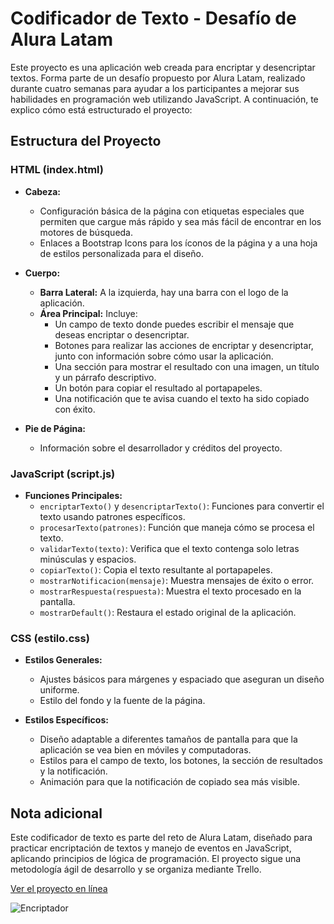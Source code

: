 # Codificador de Texto - Desafío de Alura Latam

Este proyecto es una aplicación web creada para encriptar y desencriptar textos. Forma parte de un desafío propuesto por Alura Latam, realizado durante cuatro semanas para ayudar a los participantes a mejorar sus habilidades en programación web utilizando JavaScript. A continuación, te explico cómo está estructurado el proyecto:

## Estructura del Proyecto

### HTML (index.html)

- **Cabeza:**
  - Configuración básica de la página con etiquetas especiales que permiten que cargue más rápido y sea más fácil de encontrar en los motores de búsqueda.
  - Enlaces a Bootstrap Icons para los íconos de la página y a una hoja de estilos personalizada para el diseño.

- **Cuerpo:**
  - **Barra Lateral:** A la izquierda, hay una barra con el logo de la aplicación.
  - **Área Principal:** Incluye:
    - Un campo de texto donde puedes escribir el mensaje que deseas encriptar o desencriptar.
    - Botones para realizar las acciones de encriptar y desencriptar, junto con información sobre cómo usar la aplicación.
    - Una sección para mostrar el resultado con una imagen, un título y un párrafo descriptivo.
    - Un botón para copiar el resultado al portapapeles.
    - Una notificación que te avisa cuando el texto ha sido copiado con éxito.

- **Pie de Página:**
  - Información sobre el desarrollador y créditos del proyecto.

### JavaScript (script.js)

- **Funciones Principales:**
  - `encriptarTexto()` y `desencriptarTexto()`: Funciones para convertir el texto usando patrones específicos.
  - `procesarTexto(patrones)`: Función que maneja cómo se procesa el texto.
  - `validarTexto(texto)`: Verifica que el texto contenga solo letras minúsculas y espacios.
  - `copiarTexto()`: Copia el texto resultante al portapapeles.
  - `mostrarNotificacion(mensaje)`: Muestra mensajes de éxito o error.
  - `mostrarRespuesta(respuesta)`: Muestra el texto procesado en la pantalla.
  - `mostrarDefault()`: Restaura el estado original de la aplicación.

### CSS (estilo.css)

- **Estilos Generales:**
  - Ajustes básicos para márgenes y espaciado que aseguran un diseño uniforme.
  - Estilo del fondo y la fuente de la página.

- **Estilos Específicos:**
  - Diseño adaptable a diferentes tamaños de pantalla para que la aplicación se vea bien en móviles y computadoras.
  - Estilos para el campo de texto, los botones, la sección de resultados y la notificación.
  - Animación para que la notificación de copiado sea más visible.

## Nota adicional

Este codificador de texto es parte del reto de Alura Latam, diseñado para practicar encriptación de textos y manejo de eventos en JavaScript, aplicando principios de lógica de programación. El proyecto sigue una metodología ágil de desarrollo y se organiza mediante Trello.

[Ver el proyecto en línea](https://lau1999.github.io/Encriptador-de-texto/)

![Encriptador](https://github.com/user-attachments/assets/1751069a-b445-4dee-b375-2442b599b5c0)
